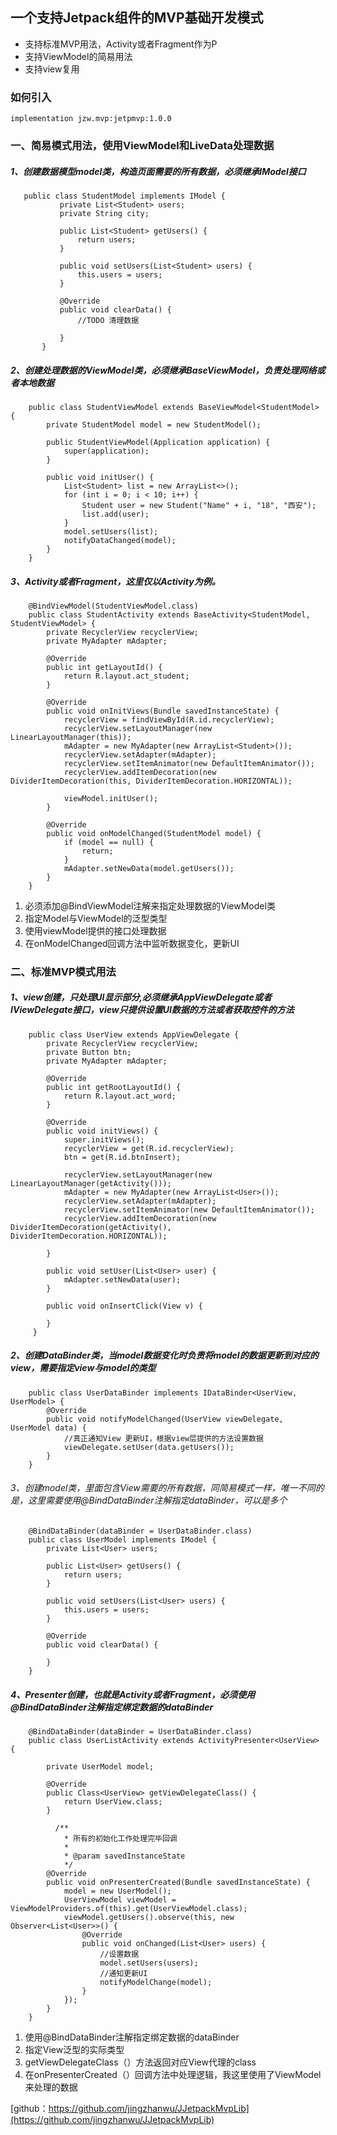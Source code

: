 ## 一个支持Jetpack组件的MVP基础开发模式

+ 支持标准MVP用法，Activity或者Fragment作为P
+ 支持ViewModel的简易用法
+ 支持view复用

### 如何引入
`implementation jzw.mvp:jetpmvp:1.0.0`

### 一、简易模式用法，使用ViewModel和LiveData处理数据
##### 1、创建数据模型model类，构造页面需要的所有数据，必须继承IModel接口
```
   public class StudentModel implements IModel {
           private List<Student> users;
           private String city;

           public List<Student> getUsers() {
               return users;
           }

           public void setUsers(List<Student> users) {
               this.users = users;
           }

           @Override
           public void clearData() {
               //TODO 清理数据

           }
       }
```

##### 2、创建处理数据的ViewModel类，必须继承BaseViewModel，负责处理网络或者本地数据
```
    public class StudentViewModel extends BaseViewModel<StudentModel> {
        private StudentModel model = new StudentModel();

        public StudentViewModel(Application application) {
            super(application);
        }

        public void initUser() {
            List<Student> list = new ArrayList<>();
            for (int i = 0; i < 10; i++) {
                Student user = new Student("Name" + i, "18", "西安");
                list.add(user);
            }
            model.setUsers(list);
            notifyDataChanged(model);
        }
    }
```

##### 3、Activity或者Fragment，这里仅以Activity为例。
```
    @BindViewModel(StudentViewModel.class)
    public class StudentActivity extends BaseActivity<StudentModel, StudentViewModel> {
        private RecyclerView recyclerView;
        private MyAdapter mAdapter;

        @Override
        public int getLayoutId() {
            return R.layout.act_student;
        }

        @Override
        public void onInitViews(Bundle savedInstanceState) {
            recyclerView = findViewById(R.id.recyclerView);
            recyclerView.setLayoutManager(new LinearLayoutManager(this));
            mAdapter = new MyAdapter(new ArrayList<Student>());
            recyclerView.setAdapter(mAdapter);
            recyclerView.setItemAnimator(new DefaultItemAnimator());
            recyclerView.addItemDecoration(new DividerItemDecoration(this, DividerItemDecoration.HORIZONTAL));

            viewModel.initUser();
        }

        @Override
        public void onModelChanged(StudentModel model) {
            if (model == null) {
                return;
            }
            mAdapter.setNewData(model.getUsers());
        }
    }
```
1. 必须添加@BindViewModel注解来指定处理数据的ViewModel类
2. 指定Model与ViewModel的泛型类型
3. 使用viewModel提供的接口处理数据
4. 在onModelChanged回调方法中监听数据变化，更新UI

### 二、标准MVP模式用法

##### 1、view创建，只处理UI显示部分,必须继承AppViewDelegate或者IViewDelegate接口，view只提供设置UI数据的方法或者获取控件的方法
```
    public class UserView extends AppViewDelegate {
        private RecyclerView recyclerView;
        private Button btn;
        private MyAdapter mAdapter;

        @Override
        public int getRootLayoutId() {
            return R.layout.act_word;
        }

        @Override
        public void initViews() {
            super.initViews();
            recyclerView = get(R.id.recyclerView);
            btn = get(R.id.btnInsert);

            recyclerView.setLayoutManager(new LinearLayoutManager(getActivity()));
            mAdapter = new MyAdapter(new ArrayList<User>());
            recyclerView.setAdapter(mAdapter);
            recyclerView.setItemAnimator(new DefaultItemAnimator());
            recyclerView.addItemDecoration(new DividerItemDecoration(getActivity(), DividerItemDecoration.HORIZONTAL));

        }

        public void setUser(List<User> user) {
            mAdapter.setNewData(user);
        }

        public void onInsertClick(View v) {

        }
     }
```

##### 2、创建DataBinder类，当model数据变化时负责将model的数据更新到对应的view，需要指定view与model的类型
```
    public class UserDataBinder implements IDataBinder<UserView, UserModel> {
        @Override
        public void notifyModelChanged(UserView viewDelegate, UserModel data) {
            //真正通知View 更新UI，根据view层提供的方法设置数据
            viewDelegate.setUser(data.getUsers());
        }
    }
```

###### 3、创建model类，里面包含View需要的所有数据，同简易模式一样，唯一不同的是，这里需要使用@BindDataBinder注解指定dataBinder，可以是多个
```
    @BindDataBinder(dataBinder = UserDataBinder.class)
    public class UserModel implements IModel {
        private List<User> users;

        public List<User> getUsers() {
            return users;
        }

        public void setUsers(List<User> users) {
            this.users = users;
        }

        @Override
        public void clearData() {

        }
    }
```

##### 4、Presenter创建，也就是Activity或者Fragment，必须使用@BindDataBinder注解指定绑定数据的dataBinder
```
    @BindDataBinder(dataBinder = UserDataBinder.class)
    public class UserListActivity extends ActivityPresenter<UserView> {

        private UserModel model;

        @Override
        public Class<UserView> getViewDelegateClass() {
            return UserView.class;
        }

          /**
            * 所有的初始化工作处理完毕回调
            *
            * @param savedInstanceState
            */
        @Override
        public void onPresenterCreated(Bundle savedInstanceState) {
            model = new UserModel();
            UserViewModel viewModel = ViewModelProviders.of(this).get(UserViewModel.class);
            viewModel.getUsers().observe(this, new Observer<List<User>>() {
                @Override
                public void onChanged(List<User> users) {
                    //设置数据
                    model.setUsers(users);
                    //通知更新UI
                    notifyModelChange(model);
                }
            });
        }
    }
```

1. 使用@BindDataBinder注解指定绑定数据的dataBinder
2. 指定View泛型的实际类型
3. getViewDelegateClass（）方法返回对应View代理的class
4. 在onPresenterCreated（）回调方法中处理逻辑，我这里使用了ViewModel来处理的数据

[github：https://github.com/jingzhanwu/JJetpackMvpLib](https://github.com/jingzhanwu/JJetpackMvpLib)
